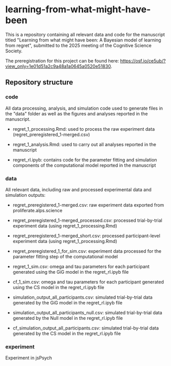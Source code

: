 # learning-from-what-might-have-been

This is a repository containing all relevant data and code for the manuscript titled "Learning from what might have been: A Bayesian model of learning from regret", submitted to the 2025 meeting of the Cognitive Science Society.

The preregistration for this project can be found here: <https://osf.io/ce5ub/?view_only=1e01d51a2c9a48a1a0645a0520e51830>.

## Repository structure

### code

All data processing, analysis, and simulation code used to generate files in the "data" folder as well as the figures and analyses reported in the manuscript.

-   regret_1_processing.Rmd: used to process the raw experiment data (regret_preregistered_1-merged.csv)

-   regret_1_analysis.Rmd: used to carry out all analyses reported in the manuscript

-   regret_rl.ipyb: contains code for the parameter fitting and simulation components of the computational model reported in the manuscript

### data

All relevant data, including raw and processed experimental data and simulation outputs:

-   regret_preregistered_1-merged.csv: raw experiment data exported from proliferate.alps.science

-   regret_preregistered_1-merged_processed.csv: processed trial-by-trial experiment data (using regret_1_processing.Rmd)

-   regret_preregistered_1-merged_short.csv: processed participant-level experiment data (using regret_1_processing.Rmd)

-   regret_preregistered_1_for_sim.csv: experiment data processed for the parameter fitting step of the computational model

-   regret_1_sim.csv: omega and tau parameters for each participant generated using the GiG model in the regret_rl.ipyb file

-   cf_1_sim.csv: omega and tau parameters for each participant generated using the CS model in the regret_rl.ipyb file

-   simulation_output_all_participants.csv: simulated trial-by-trial data generated by the GiG model in the regret_rl.ipyb file

-   simulation_output_all_participants_null.csv: simulated trial-by-trial data generated by the Null model in the regret_rl.ipyb file

-   cf_simulation_output_all_participants.csv: simulated trial-by-trial data generated by the CS model in the regret_rl.ipyb file

### experiment

Experiment in jsPsych

